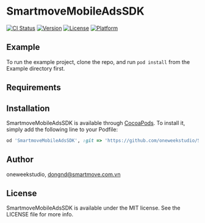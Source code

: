 # SmartmoveMobileAdsSDK

[![CI Status](https://img.shields.io/travis/oneweekstudio/SmartmoveMobileAdsSDK.svg?style=flat)](https://travis-ci.org/oneweekstudio/SmartmoveMobileAdsSDK)
[![Version](https://img.shields.io/cocoapods/v/SmartmoveMobileAdsSDK.svg?style=flat)](https://cocoapods.org/pods/SmartmoveMobileAdsSDK)
[![License](https://img.shields.io/cocoapods/l/SmartmoveMobileAdsSDK.svg?style=flat)](https://cocoapods.org/pods/SmartmoveMobileAdsSDK)
[![Platform](https://img.shields.io/cocoapods/p/SmartmoveMobileAdsSDK.svg?style=flat)](https://cocoapods.org/pods/SmartmoveMobileAdsSDK)

## Example

To run the example project, clone the repo, and run `pod install` from the Example directory first.

## Requirements

## Installation

SmartmoveMobileAdsSDK is available through [CocoaPods](https://cocoapods.org). To install
it, simply add the following line to your Podfile:

```ruby
od 'SmartmoveMobileAdsSDK', :git => 'https://github.com/oneweekstudio/SmartmoveMobileAdsSDK.git', :branch => 'swift4'
```

## Author

oneweekstudio, dongnd@smartmove.com.vn

## License

SmartmoveMobileAdsSDK is available under the MIT license. See the LICENSE file for more info.
